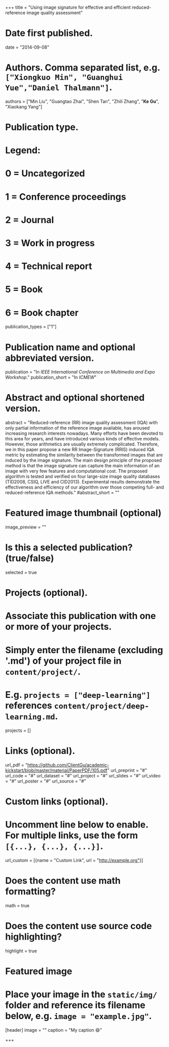 +++
title = "Using image signature for effective and efficient reduced-reference image quality assessment"

# Date first published.
date = "2014-09-08"

# Authors. Comma separated list, e.g. `["Xiongkuo Min", "Guanghui Yue","Daniel Thalmann"]`.
authors = ["Min Liu", "Guangtao Zhai", "Shen Tan", "Zhili Zhang", "**Ke Gu**", "Xiaokang Yang"]
# Publication type.
# Legend:
# 0 = Uncategorized
# 1 = Conference proceedings
# 2 = Journal
# 3 = Work in progress
# 4 = Technical report
# 5 = Book
# 6 = Book chapter
publication_types = ["1"]

# Publication name and optional abbreviated version.
publication = "In *IEEE International Conference on Multimedia and Expo Workshop*."
publication_short = "In *ICMEW*"

# Abstract and optional shortened version.
abstract = "Reduced-reference (RR) image quality assessment (IQA) with only partial information of the reference image available, has aroused increasing research interests nowadays. Many efforts have been devoted to this area for years, and have introduced various kinds of effective models. However, those arithmetics are usually extremely complicated. Therefore, we in this paper propose a new RR Image-Signature (RRIS) induced IQA metric by estimating the similarity between the transformed images that are induced by the image signature. The main design principle of the proposed method is that the image signature can capture the main information of an image with very few features and computational cost. The proposed algorithm is tested and verified on four large-size image quality databases (TID2008, CSIQ, LIVE and CID2013). Experimental results demonstrate the effectiveness and efficiency of our algorithm over those competing full- and reduced-reference IQA methods."
#abstract_short = ""

# Featured image thumbnail (optional)
image_preview = ""

# Is this a selected publication? (true/false)
selected = true

# Projects (optional).
#   Associate this publication with one or more of your projects.
#   Simply enter the filename (excluding '.md') of your project file in `content/project/`.
#   E.g. `projects = ["deep-learning"]` references `content/project/deep-learning.md`.
projects = []

# Links (optional).
url_pdf = "https://github.com/ClientGu/academic-kickstart/blob/master/material/PaperPDF/105.pdf"
url_preprint = "#"
url_code = "#"
url_dataset = "#"
url_project = "#"
url_slides = "#"
url_video = "#"
url_poster = "#"
url_source = "#"

# Custom links (optional).
#   Uncomment line below to enable. For multiple links, use the form `[{...}, {...}, {...}]`.
 url_custom = [{name = "Custom Link", url = "http://example.org"}]

# Does the content use math formatting?
math = true

# Does the content use source code highlighting?
highlight = true

# Featured image
# Place your image in the `static/img/` folder and reference its filename below, e.g. `image = "example.jpg"`.
[header]
image = ""
caption = "My caption 😄"

+++
